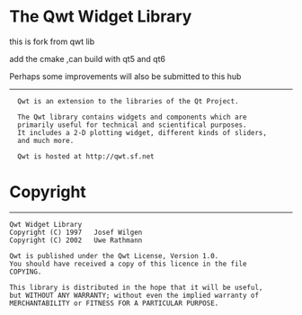 
# The Qwt Widget Library

this is fork from qwt lib

add the cmake ,can build with qt5 and qt6

Perhaps some improvements will also be submitted to this hub

----------------------

      Qwt is an extension to the libraries of the Qt Project.  

      The Qwt library contains widgets and components which are 
      primarily useful for technical and scientifical purposes.
      It includes a 2-D plotting widget, different kinds of sliders, 
      and much more.

      Qwt is hosted at http://qwt.sf.net

# Copyright
---------

    Qwt Widget Library 
    Copyright (C) 1997   Josef Wilgen
    Copyright (C) 2002   Uwe Rathmann

    Qwt is published under the Qwt License, Version 1.0.
    You should have received a copy of this licence in the file
    COPYING.

    This library is distributed in the hope that it will be useful,
    but WITHOUT ANY WARRANTY; without even the implied warranty of
    MERCHANTABILITY or FITNESS FOR A PARTICULAR PURPOSE.  

  
